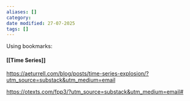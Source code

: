 ```yaml
---
aliases: []
category:
date modified: 27-07-2025
tags: []
---
```

Using bookmarks:
#### [[Time Series]]

https://aeturrell.com/blog/posts/time-series-explosion/?utm_source=substack&utm_medium=email

https://otexts.com/fpp3/?utm_source=substack&utm_medium=email#